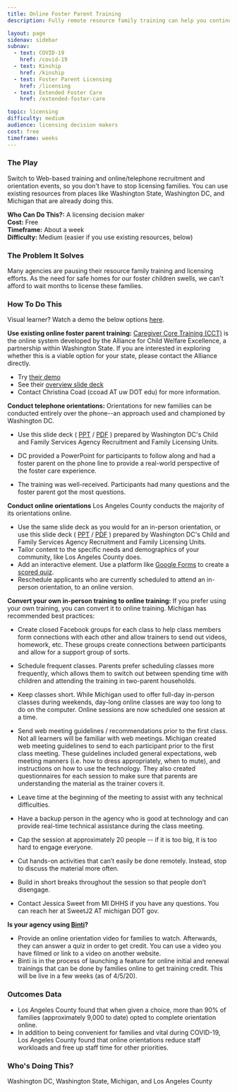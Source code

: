 ```yaml
---
title: Online Foster Parent Training
description: Fully remote resource family training can help you continue to license new homes and family members remotely during COVID-19.

layout: page
sidenav: sidebar
subnav:
  - text: COVID-19
    href: /covid-19
  - text: Kinship
    href: /kinship
  - text: Foster Parent Licensing
    href: /licensing
  - text: Extended Foster Care
    href: /extended-foster-care

topic: licensing
difficulty: medium
audience: licensing decision makers
cost: free
timeframe: weeks
---
```



### The Play

Switch to Web-based training and online/telephone recruitment and orientation events, so you don't have to stop licensing families. You can use existing resources from places like Washington State, Washington DC, and Michigan that are already doing this.

**Who Can Do This?:**
A licensing decision maker<br />
**Cost:**
Free<br />
**Timeframe:**
About a week<br />
**Difficulty:**
Medium (easier if you use existing resources, below)<br />

### The Problem It Solves

Many agencies are pausing their resource family training and licensing efforts. As the need for safe homes for our foster children swells, we can't afford to wait months to license these families.

### How To Do This

<p class="usa-alert">Visual learner? Watch a demo the below options <a href="https://www.youtube.com/watch?v=ud7l3isNI4c">here</a>.</p>

**Use existing online foster parent training:** [Caregiver Core Training (CCT)](https://allianceforchildwelfare.org/project/learn-more-about-caregiver-core-training-online) is the online system developed by the Alliance for Child Welfare Excellence, a partnership within Washington State.  If you are interested in exploring whether this is a viable option for your state, please contact the Alliance directly.

* Try [their demo](https://rise.articulate.com/share/i440AYYoiwdbuLFGST9LfKJrqfy4t05t#/)
* See their [overview slide deck](/assets/CCT_Online_Intro.pdf)
* Contact Christina Coad (ccoad AT uw DOT edu) for more information. 

**Conduct telephone orientations:** Orientations for new families can be conducted entirely over the phone--an approach used and championed by Washington DC.

* Use this slide deck ( [PPT](/assets/CFSA_Recruitment_Orientation_March_2020_Pride.pptx) / [PDF](/assets/CFSA_Recruitment_Orientation_March_2020_Pride.pdf) ) prepared by Washington DC's Child and Family Services Agency Recruitment and Family Licensing Units.

* DC provided a PowerPoint for participants to follow along and had a foster parent on the phone line to provide a real-world perspective of the foster care experience. 

* The training was well-received. Participants had many questions and the foster parent got the most questions.

**Conduct online orientations** Los Angeles County conducts the majority of its orientations online.

* Use the same slide deck as you would for an in-person orientation, or use this slide deck ( [PPT](/assets/CFSA_Recruitment_Orientation_March_2020_Pride.pptx) / [PDF](/assets/CFSA_Recruitment_Orientation_March_2020_Pride.pdf) ) prepared by Washington DC's Child and Family Services Agency Recruitment and Family Licensing Units.
* Tailor content to the specific needs and demographics of your community, like Los Angeles County does.
* Add an interactive element. Use a platform like [Google Forms](https://www.google.com/forms/about/) to create a [scored quiz](https://support.google.com/docs/answer/7032287?hl=en).
* Reschedule applicants who are currently scheduled to attend an in-person orientation, to an online version.


**Convert your own in-person training to online training:** If you prefer using your own training, you can convert it to online training. Michigan has recommended best practices:

* Create closed Facebook groups for each class to help class members form connections with each other and allow trainers to send out videos, homework, etc. These groups create connections between participants and allow for a support group of sorts. 

* Schedule frequent classes. Parents prefer scheduling classes more frequently, which allows them to switch out between spending time with children and attending the training in two-parent households. 

* Keep classes short. While Michigan used to offer full-day in-person classes during weekends, day-long online classes are way too long to do on the computer. Online sessions are now scheduled one session at a time. 

* Send web meeting guidelines / recommendations prior to the first class. Not all learners will be familiar with web meetings. Michigan created web meeting guidelines to send to each participant prior to the first class meeting. These guidelines included general expectations, web meeting manners (i.e. how to dress appropriately, when to mute), and instructions on how to use the technology. They also created questionnaires for each session to make sure that parents are understanding the material as the trainer covers it. 

* Leave time at the beginning of the meeting to assist with any technical difficulties. 

* Have a backup person in the agency who is good at technology and can provide real-time technical assistance during the class meeting. 

* Cap the session at approximately 20 people -- if it is too big, it is too hard to engage everyone. 

* Cut hands-on activities that can’t easily be done remotely. Instead, stop to discuss the material more often. 

* Build in short breaks throughout the session so that people don’t disengage. 

* Contact Jessica Sweet from MI DHHS if you have any questions. You can reach her at SweetJ2 AT michigan DOT gov.

**Is your agency using [Binti](https://binti.com)?** 

* Provide an online orientation video for families to watch. Afterwards, they can answer a quiz in order to get credit. You can use a video you have filmed or link to a video on another website. 
* Binti is in the process of launching a feature for online initial and renewal trainings that can be done by families online to get training credit. This will be live in a few weeks (as of 4/5/20).


### Outcomes Data

* Los Angeles County found that when given a choice, more than 90% of families (approximately 9,000 to date) opted to complete orientation online.
* In addition to being convenient for families and vital during COVID-19, Los Angeles County found that online orientations reduce staff workloads and free up staff time for other priorities. 

### Who's Doing This?

Washington DC, Washington State, Michigan, and Los Angeles County
